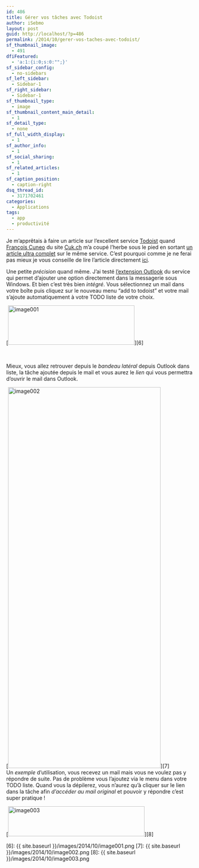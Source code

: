 ```yaml
---
id: 486
title: Gérer vos tâches avec Todoist
author: iSebmo
layout: post
guid: http://localhost/?p=486
permalink: /2014/10/gerer-vos-taches-avec-todoist/
sf_thumbnail_image:
  - 491
dfiFeatured:
  - 'a:1:{i:0;s:0:"";}'
sf_sidebar_config:
  - no-sidebars
sf_left_sidebar:
  - Sidebar-1
sf_right_sidebar:
  - Sidebar-1
sf_thumbnail_type:
  - image
sf_thumbnail_content_main_detail:
  - 1
sf_detail_type:
  - none
sf_full_width_display:
  - 1
sf_author_info:
  - 1
sf_social_sharing:
  - 1
sf_related_articles:
  - 1
sf_caption_position:
  - caption-right
dsq_thread_id:
  - 3171702461
categories:
  - Applications
tags:
  - app
  - productivité
---
```

Je m’apprêtais à faire un article sur l’excellent service [Todoist][1] quand [François Cuneo][2] du site [Cuk.ch][3] m’a coupé l’herbe sous le pied en sortant [un article ultra complet][4] sur le même service. C’est pourquoi comme je ne ferai pas mieux je vous conseille de lire l’article directement [ici][4].

Une petite *précision* quand même. J’ai testé [l’extension Outlook][5] du service qui permet d’ajouter une option directement dans la messagerie sous Windows. Et bien c’est très bien *intégré*. Vous sélectionnez un mail dans votre boîte puis cliquez sur le nouveau menu “add to todoist” et votre mail s’ajoute automatiquement à votre TODO liste de votre choix.

[<img class="aligncenter size-full wp-image-488" src="{{ site.baseurl }}/images/2014/10/image001.png" alt="image001" width="338" height="105" />][6]

&nbsp;

Mieux, vous allez retrouver depuis le *bandeau latéral* depuis Outlook dans liste, la tâche ajoutée depuis le mail et vous aurez le *lien* qui vous permettra d’ouvrir le mail dans Outlook.

[<img class="aligncenter size-full wp-image-489" src="{{ site.baseurl }}/images/2014/10/image002.png" alt="image002" width="408" height="1016" />][7]  
Un *exemple* d’utilisation, vous recevez un mail mais vous ne voulez pas y répondre de suite. Pas de problème vous l’ajoutez via le menu dans votre TODO liste. Quand vous la dépilerez, vous n’aurez qu’à cliquer sur le lien dans la tâche afin *d’accéder au mail original* et pouvoir y répondre c’est super pratique !

[<img class="aligncenter size-full wp-image-490" src="{{ site.baseurl }}/images/2014/10/image003.png" alt="image003" width="365" height="80" />][8]

 [1]: https://itunes.apple.com/us/app/todoist-to-do-list-task-list/id572688855?mt=8
 [2]: http://www.cuk.ch/utilisateur?u=3
 [3]: http://www.cuk.ch
 [4]: http://www.cuk.ch/articles/9791
 [5]: https://fr.todoist.com/outlook
 [6]: {{ site.baseurl }}/images/2014/10/image001.png
 [7]: {{ site.baseurl }}/images/2014/10/image002.png
 [8]: {{ site.baseurl }}/images/2014/10/image003.png